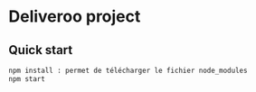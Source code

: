 # Deliveroo project

## Quick start

```bash
npm install : permet de télécharger le fichier node_modules
npm start
```
